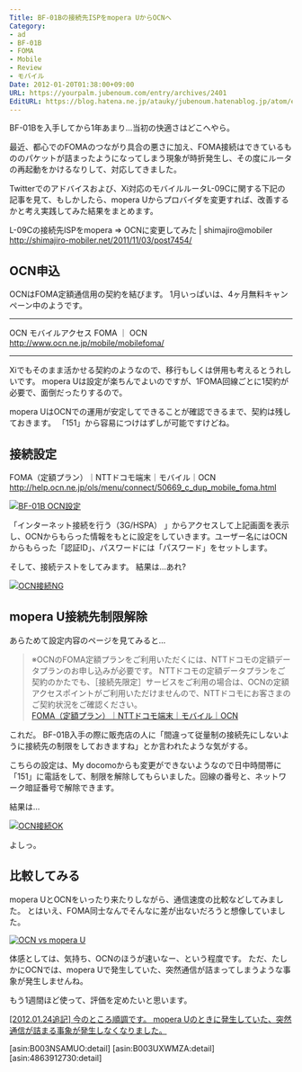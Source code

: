 ```yaml
---
Title: BF-01Bの接続先ISPをmopera UからOCNへ
Category:
- ad
- BF-01B
- FOMA
- Mobile
- Review
- モバイル
Date: 2012-01-20T01:38:00+09:00
URL: https://yourpalm.jubenoum.com/entry/archives/2401
EditURL: https://blog.hatena.ne.jp/atauky/jubenoum.hatenablog.jp/atom/entry/6653458415120887161
---
```


BF-01Bを入手してから1年あまり…当初の快適さはどこへやら。

最近、都心でのFOMAのつながり具合の悪さに加え、FOMA接続はできているもののパケットが詰まったようになってしまう現象が時折発生し、その度にルータの再起動をかけるなりして、対応してきました。

Twitterでのアドバイスおよび、Xi対応のモバイルルータL-09Cに関する下記の記事を見て、もしかしたら、mopera Uからプロバイダを変更すれば、改善するかと考え実践してみた結果をまとめます。

L-09Cの接続先ISPをmopera ⇒ OCNに変更してみた | shimajiro@mobiler
<a href="http://shimajiro-mobiler.net/2011/11/03/post7454/" title="L-09Cの接続先ISPをmopera ⇒ OCNに変更してみた | shimajiro@mobiler">http://shimajiro-mobiler.net/2011/11/03/post7454/</a>

<!--more-->


<h2>OCN申込</h2>

OCNはFOMA定額通信用の契約を結びます。
1月いっぱいは、4ヶ月無料キャンペーン中のようです。

<hr />

OCN モバイルアクセス FOMA ｜ OCN
<a href="http://www.ocn.ne.jp/mobile/mobilefoma/" title="OCN モバイルアクセス FOMA ｜ OCN">http://www.ocn.ne.jp/mobile/mobilefoma/</a>

<hr />

Xiでもそのまま活かせる契約のようなので、移行もしくは併用も考えるとうれしいです。
mopera Uは設定が楽ちんでよいのですが、1FOMA回線ごとに1契約が必要で、面倒だったりするので。

mopera UはOCNでの運用が安定してできることが確認できるまで、契約は残しておきます。
「151」から容易につけはずしが可能ですけどね。


<h2>接続設定</h2>

FOMA（定額プラン）｜NTTドコモ端末｜モバイル｜OCN
<a href="http://help.ocn.ne.jp/ols/menu/connect/50669_c_dup_mobile_foma.html" title="FOMA（定額プラン）｜NTTドコモ端末｜モバイル｜OCN">http://help.ocn.ne.jp/ols/menu/connect/50669_c_dup_mobile_foma.html</a>

<a class='flickr2tag-img' href='http://www.flickr.com/photo.gne?id=6726105197' title='BF-01B OCN設定'><img src='http://farm8.staticflickr.com/7167/6726105197_08cfb8a386.jpg' alt='BF-01B OCN設定'></a>

「インターネット接続を行う（3G/HSPA） 」からアクセスして上記画面を表示し、OCNからもらった情報をもとに設定をしていきます。ユーザー名にはOCNからもらった「認証ID」、パスワードには「パスワード」をセットします。

そして、接続テストをしてみます。
結果は…あれ?

<a class='flickr2tag-img' href='http://www.flickr.com/photo.gne?id=6726115313' title='OCN接続NG'><img src='http://farm8.staticflickr.com/7170/6726115313_e971804c92.jpg' alt='OCN接続NG'></a>


<h2>mopera U接続先制限解除</h2>

あらためて設定内容のページを見てみると…
<blockquote cite="http://help.ocn.ne.jp/ols/menu/connect/50669_c_dup_mobile_foma.html" title="FOMA（定額プラン）｜NTTドコモ端末｜モバイル｜OCN"><p>※OCNのFOMA定額プランをご利用いただくには、NTTドコモの定額データプランのお申し込みが必要です。
NTTドコモの定額データプランをご契約のかたでも、［接続先限定］サービスをご利用の場合は、OCNの定額アクセスポイントがご利用いただけませんので、NTTドコモにお客さまのご契約状況をご確認ください。<br /><a href="http://help.ocn.ne.jp/ols/menu/connect/50669_c_dup_mobile_foma.html" title="FOMA（定額プラン）｜NTTドコモ端末｜モバイル｜OCN">FOMA（定額プラン）｜NTTドコモ端末｜モバイル｜OCN</a><br /></p></blockquote>

これだ。
BF-01B入手の際に販売店の人に「間違って従量制の接続先にしないように接続先の制限をしておきますね」とか言われたような気がする。

こちらの設定は、My docomoからも変更ができないようなので日中時間帯に「151」に電話をして、制限を解除してもらいました。回線の番号と、ネットワーク暗証番号で解除できます。

結果は…

<a class='flickr2tag-img' href='http://www.flickr.com/photo.gne?id=6726115197' title='OCN接続OK'><img src='http://farm8.staticflickr.com/7152/6726115197_7ba779d23e.jpg' alt='OCN接続OK'></a>

よしっ。


<h2>比較してみる</h2>

mopera UとOCNをいったり来たりしながら、通信速度の比較などしてみました。
とはいえ、FOMA同士なんでそんなに差が出ないだろうと想像していました。

<a class='flickr2tag-img' href='http://www.flickr.com/photo.gne?id=6726004441' title='OCN vs mopera U'><img src='http://farm8.staticflickr.com/7030/6726004441_554c52cfe7.jpg' alt='OCN vs mopera U'></a>

体感としては、気持ち、OCNのほうが速いなー、という程度です。
ただ、たしかにOCNでは、mopera Uで発生していた、突然通信が詰まってしまうような事象が発生しませんね。

もう1週間ほど使って、評価を定めたいと思います。

<ins datetime="2012-01-23T16:30:25+00:00">[2012.01.24追記]
今のところ順調です。
mopera Uのときに発生していた、突然通信が詰まる事象が発生しなくなりました。</ins>

[asin:B003NSAMUO:detail]
[asin:B003UXWMZA:detail]
[asin:4863912730:detail]
